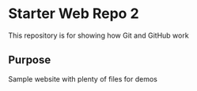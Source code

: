# Starter Web Repo 2

This repository is for showing how Git and GitHub work

## Purpose

Sample website with plenty of files for demos
